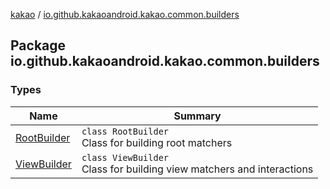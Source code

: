 [kakao](../index.md) / [io.github.kakaoandroid.kakao.common.builders](./index.md)

## Package io.github.kakaoandroid.kakao.common.builders

### Types

| Name | Summary |
|---|---|
| [RootBuilder](-root-builder/index.md) | `class RootBuilder`<br>Class for building root matchers |
| [ViewBuilder](-view-builder/index.md) | `class ViewBuilder`<br>Class for building view matchers and interactions |
